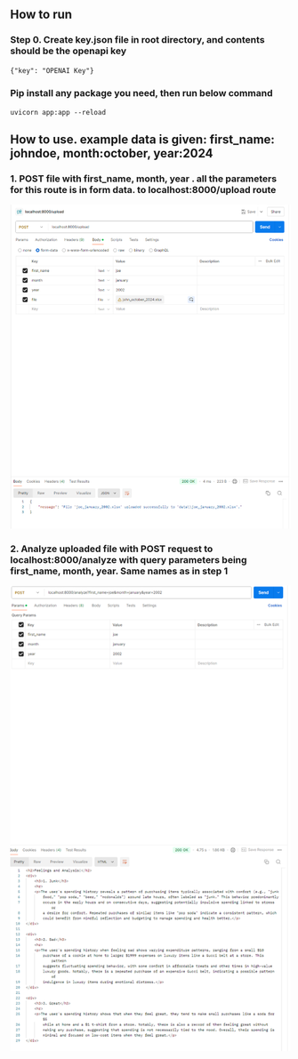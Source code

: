 ## How to run

### Step 0. Create key.json file in root directory, and contents should be the openapi key
```
{"key": "OPENAI Key"}
```

### Pip install any package you need, then run below command
```
uvicorn app:app --reload
```


## How to use. example data is given: first_name: johndoe, month:october, year:2024

### 1. POST file with first_name, month, year . all the parameters for this route is in form data. to localhost:8000/upload route
![alt text](image.png)

### 2. Analyze uploaded file with POST request to localhost:8000/analyze with query parameters being first_name, month, year. Same names as in step 1
![alt text](image-1.png)